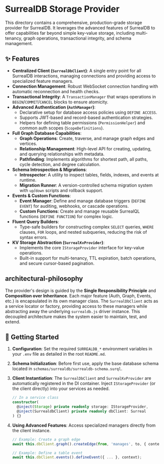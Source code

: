 # SurrealDB Storage Provider

This directory contains a comprehensive, production-grade storage provider for SurrealDB. It leverages the advanced features of SurrealDB to offer capabilities far beyond simple key-value storage, including multi-tenancy, graph operations, transactional integrity, and schema management.

## ✨ Features

- **Centralized Client (`SurrealDbClient`)**: A single entry point for all SurrealDB interactions, managing connections and providing access to specialized feature managers.
- **Connection Management**: Robust WebSocket connection handling with automatic reconnection and health checks.
- **Transactional Integrity**: A `TransactionManager` that wraps operations in `BEGIN`/`COMMIT`/`CANCEL` blocks to ensure atomicity.
- **Advanced Authentication (`AuthManager`)**:
  - Declarative setup for database access policies using `DEFINE ACCESS`.
  - Supports JWT-based and record-based authentication strategies.
  - Helpers for defining table permissions (`PermissionHelper`) and common auth scopes (`ScopeDefinitions`).
- **Full Graph Database Capabilities**:
  - **Graph Operations**: Create, traverse, and manage graph edges and vertices.
  - **Relationship Management**: High-level API for creating, updating, and querying relationships with metadata.
  - **Pathfinding**: Implements algorithms for shortest path, all paths, cycle detection, and degree calculation.
- **Schema Introspection & Migrations**:
  - **Introspector**: A utility to inspect tables, fields, indexes, and events at runtime.
  - **Migration Runner**: A version-controlled schema migration system with `up`/`down` scripts and rollback support.
- **Events & Custom Functions**:
  - **Event Manager**: Define and manage database triggers (`DEFINE EVENT`) for auditing, webhooks, or cascade operations.
  - **Custom Functions**: Create and manage reusable SurrealQL functions (`DEFINE FUNCTION`) for complex logic.
- **Fluent Query Builders**:
  - Type-safe builders for constructing complex `SELECT` queries, `WHERE` clauses, `FOR` loops, and nested subqueries, reducing the risk of syntax errors.
- **KV Storage Abstraction (`SurrealKvProvider`)**:
  - Implements the core `IStorageProvider` interface for key-value operations.
  - Built-in support for multi-tenancy, TTL expiration, batch operations, and secure cursor-based pagination.

## architectural-philosophy

The provider's design is guided by the **Single Responsibility Principle** and **Composition over Inheritance**. Each major feature (Auth, Graph, Events, etc.) is encapsulated in its own manager class. The `SurrealDbClient` acts as a service locator or factory, providing access to these managers while abstracting away the underlying `surrealdb.js` driver instance. This decoupled architecture makes the system easier to maintain, test, and extend.

## 🚀 Getting Started

1.  **Configuration**: Set the required `SURREALDB_*` environment variables in your `.env` file as detailed in the root `README.md`.
2.  **Schema Initialization**: Before first use, apply the base database schema located in `schemas/surrealdb/surrealdb-schema.surql`.
3.  **Client Instantiation**: The `SurrealDbClient` and `SurrealKvProvider` are automatically registered in the DI container. Inject `IStorageProvider` (or the client directly) into your services as needed.

    ```ts
    // In a service class
    constructor(
      @inject(Storage) private readonly storage: IStorageProvider,
      @inject(SurrealdbClient) private readonly dbClient: Surreal
    ) {}
    ```

4.  **Using Advanced Features**: Access specialized managers directly from the client instance.

    ```ts
    // Example: Create a graph edge
    await this.dbClient.graph().createEdge(from, 'manages', to, { context });

    // Example: Define a table event
    await this.dbClient.events().defineEvent({ ... }, context);
    ```
